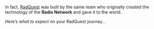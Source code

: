 In fact, [RadQuest](?glossaryAnchor=radquest) was built by the same team who originally created the technology of the **Radix Network** and gave it to the world.

_Here’s what to expect_ on your RadQuest journey…
